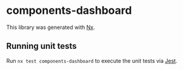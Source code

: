 # components-dashboard

This library was generated with [Nx](https://nx.dev).

## Running unit tests

Run `nx test components-dashboard` to execute the unit tests via [Jest](https://jestjs.io).
